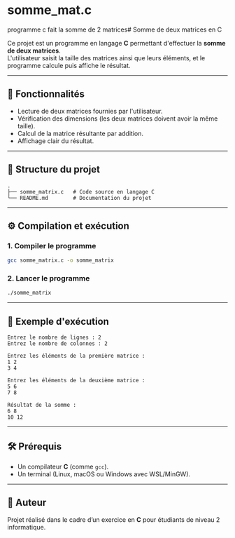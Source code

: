 # somme_mat.c
programme c fait la somme de 2 matrices# Somme de deux matrices en C

Ce projet est un programme en langage **C** permettant d'effectuer la **somme de deux matrices**.  
L'utilisateur saisit la taille des matrices ainsi que leurs éléments, et le programme calcule puis affiche le résultat.

---

## 🚀 Fonctionnalités
- Lecture de deux matrices fournies par l'utilisateur.
- Vérification des dimensions (les deux matrices doivent avoir la même taille).
- Calcul de la matrice résultante par addition.
- Affichage clair du résultat.

---

## 📂 Structure du projet
```
.
├── somme_matrix.c   # Code source en langage C
└── README.md        # Documentation du projet
```

---

## ⚙️ Compilation et exécution

### 1. Compiler le programme
```bash
gcc somme_matrix.c -o somme_matrix
```

### 2. Lancer le programme
```bash
./somme_matrix
```

---

## 📝 Exemple d'exécution

```
Entrez le nombre de lignes : 2
Entrez le nombre de colonnes : 2

Entrez les éléments de la première matrice :
1 2
3 4

Entrez les éléments de la deuxième matrice :
5 6
7 8

Résultat de la somme :
6 8
10 12
```

---

## 🛠️ Prérequis
- Un compilateur **C** (comme `gcc`).
- Un terminal (Linux, macOS ou Windows avec WSL/MinGW).

---

## 📖 Auteur
Projet réalisé dans le cadre d’un exercice en **C** pour étudiants de niveau 2 informatique.
